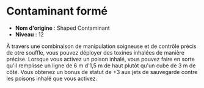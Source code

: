 # Contaminant formé

 * **Nom d'origine** : Shaped Contaminant
 * **Niveau** : 12


<p>À travers une combinaison de manipulation soigneuse et de contrôle précis de otre souffle, vous pouvez déployer des toxines inhalées de manière précise. Lorsque vous activez un poison inhalé, vous pouvez faire en sorte qu'il remplisse un ligne de 6 m  d'1,5 m de haut plutôt qu'un cube de 3 m de côté. Vous obtenez un bonus de statut de +3 aux jets de sauvegarde contre les poisons inhalé que vous activez.</p>